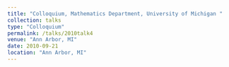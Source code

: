 ```yaml
---
title: "Colloquium, Mathematics Department, University of Michigan "
collection: talks
type: "Colloquium" 
permalink: /talks/2010talk4
venue: "Ann Arbor, MI"
date: 2010-09-21
location: "Ann Arbor, MI"
---
```

